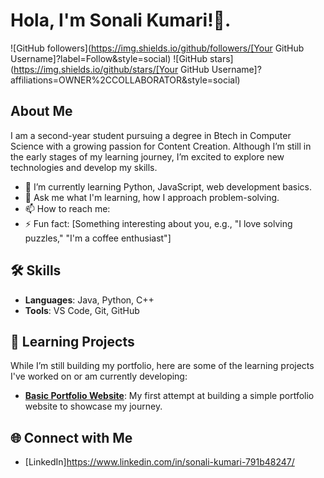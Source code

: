 # Hola, I'm Sonali Kumari!👋.

![GitHub followers](https://img.shields.io/github/followers/[Your GitHub Username]?label=Follow&style=social)
![GitHub stars](https://img.shields.io/github/stars/[Your GitHub Username]?affiliations=OWNER%2CCOLLABORATOR&style=social)

## About Me
I am a second-year student pursuing a degree in Btech in Computer Science with a growing passion for Content Creation. Although I’m still in the early stages of my learning journey, I’m excited to explore new technologies and develop my skills.

- 🌱 I’m currently learning  Python, JavaScript, web development basics.
- 💬 Ask me what I'm learning, how I approach problem-solving.
- 📫 How to reach me: 
- ⚡ Fun fact: [Something interesting about you, e.g., "I love solving puzzles," "I'm a coffee enthusiast"]

## 🛠️ Skills
- **Languages**: Java, Python, C++
- **Tools**: VS Code, Git, GitHub

## 🚀 Learning Projects
While I’m still building my portfolio, here are some of the learning projects I've worked on or am currently developing:

- **[Basic Portfolio Website](link-to-project-if-any)**: My first attempt at building a simple portfolio website to showcase my journey.
  
## 🌐 Connect with Me
- [LinkedIn]https://www.linkedin.com/in/sonali-kumari-791b48247/
 


